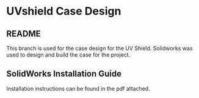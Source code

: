 # UVshield Case Design

## README

This branch is used for the case design for the UV Shield. Solidworks was used to design and build the case for the project.


## SolidWorks Installation Guide
Installation instructions can be found in the pdf attached.
